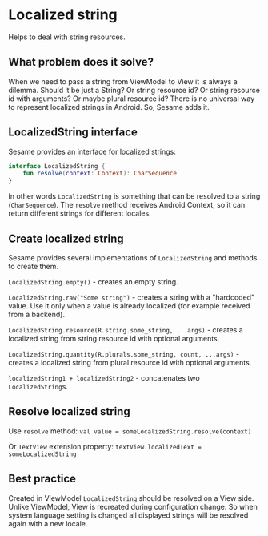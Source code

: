 # Localized string
Helps to deal with string resources.

## What problem does it solve?
When we need to pass a string from ViewModel to View it is always a dilemma. Should it be just a String? Or string resource id? Or string resource id with arguments? Or maybe plural resource id? There is no universal way to represent localized strings in Android. So, Sesame adds it.

## LocalizedString interface
Sesame provides an interface for localized strings:

```kotlin
interface LocalizedString {
    fun resolve(context: Context): CharSequence
}
```

In other words `LocalizedString` is something that can be resolved to a string (`CharSequence`). The `resolve` method receives Android Context, so it can return different strings for different locales.

## Create localized string
Sesame provides several implementations of `LocalizedString` and methods to create them.

`LocalizedString.empty()` - creates an empty string.

`LocalizedString.raw("Some string")` - creates a string with a "hardcoded" value. Use it only when a value is already localized (for example received from a backend).

`LocalizedString.resource(R.string.some_string, ...args)` - creates a localized string from string resource id with optional arguments.

`LocalizedString.quantity(R.plurals.some_string, count, ...args)` - creates a localized string from plural resource id with optional arguments.

`localizedString1 + localizedString2` - concatenates two `LocalizedString`s.

## Resolve localized string
Use `resolve` method:
`val value = someLocalizedString.resolve(context)`

Or `TextView` extension property:
`textView.localizedText = someLocalizedString`

## Best practice
Created in ViewModel `LocalizedString` should be resolved on a View side. Unlike ViewModel, View is recreated during configuration change. So when system language setting is changed all displayed strings will be resolved again with a new locale.